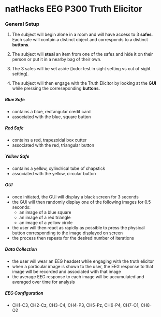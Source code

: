 # natHacks EEG P300 Truth Elicitor

### General Setup

1. The subject will begin alone in a room and will have access to 3 **safes**. Each safe will contain a distinct object and corresponds to a distinct **buttons**.

2. The subject will **steal** an item from one of the safes and hide it on their person or put it in a nearby bag of their own.
  
3. The 3 safes will be set aside (todo: test in sight setting vs out of sight setting).

4. The subject will then engage with the Truth Elicitor by looking at the **GUI** while pressing the correseponding **buttons**.

##### Blue Safe
- contains a blue, rectangular credit card
- associated with the blue, square button
##### Red Safe
- contains a red, trapezoidal box cutter
- associated with the red, triangular button
##### Yellow Safe
- contains a yellow, cylindrical tube of chapstick
- associated with the yellow, circular button

##### GUI
- once initiated, the GUI will display a black screen for 3 seconds
- the GUI will then randomly display one of the following images for 0.5 seconds:
    - an image of a blue square
    - an image of a red triangle
    - an image of a yellow circle
- the user will then react as rapidly as possible to press the physical button corresponding to the image displayed on screen
- the process then repeats for the desired number of iterations

##### Data Collection
- the user will wear an EEG headset while engaging with the truth elicitor
- when a particular image is shown to the user, the EEG response to that image will be recorded and associated with that image
- the average EEG response to each image will be accumulated and averaged over time for analysis

##### EEG Configuration
- CH1-C3, CH2-Cz, CH3-C4, CH4-P3, CH5-Pz, CH6-P4, CH7-O1, CH8-O2
